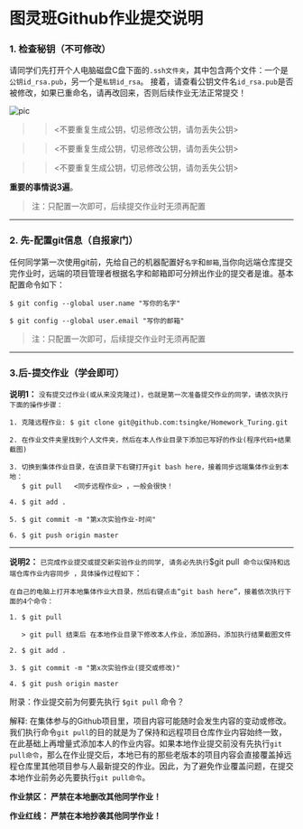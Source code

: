 
# 图灵班Github作业提交说明

### 1. 检查秘钥（不可修改）

请同学们先打开个人电脑磁盘C盘下面的`.ssh文件夹`，其中包含两个文件：一个是`公钥id_rsa.pub`，另一个是`私钥id_rsa`。 接着，请查看公钥文件名`id_rsa.pub`是否被修改，如果已重命名，请再改回来，否则后续作业无法正常提交！

![pic](https://github.com/tsingke/Homework_Turing/blob/master/%E3%80%90%E4%BD%9C%E4%B8%9A%E4%BB%BB%E5%8A%A1%E3%80%91/%E5%AE%9E%E9%AA%8C%E6%8A%A5%E5%91%8A%E6%A8%A1%E6%9D%BF/ssh.png)

>> <不要重复生成公钥，切忌修改公钥，请勿丢失公钥>

>> <不要重复生成公钥，切忌修改公钥，请勿丢失公钥>

>> <不要重复生成公钥，切忌修改公钥，请勿丢失公钥>

**重要的事情说3遍**。
 
 >注：只配置一次即可，后续提交作业时无须再配置

----

### 2. 先-配置git信息（自报家门）
任何同学第一次使用git前，先给自己的机器配置好`名字`和`邮箱`,当你向远端仓库提交完作业时，远端的项目管理者根据名字和邮箱即可分辨出作业的提交者是谁。基本配置命令如下：

`$ git config --global user.name "写你的名字"`

`$ git config --global user.email "写你的邮箱"`

>注：只配置一次即可，后续提交作业时无须再配置

-----

### 3.后-提交作业（学会即可）
**说明1：**  `没有提交过作业(或从来没克隆过)，也就是第一次准备提交作业的同学，请依次执行下面的操作步骤：`
```
1. 克隆远程作业: $ git clone git@github.com:tsingke/Homework_Turing.git 

2. 在作业文件夹里找到个人文件夹，然后在本人作业目录下添加已写好的作业(程序代码+结果截图)

3. 切换到集体作业目录，在该目录下右键打开git bash here，接着同步远端集体作业到本地：
   $ git pull   <同步远程作业> ，一般会很快！
 
4. $ git add .  

5. $ git commit -m "第x次实验作业-时间"

6. $ git push origin master

```
-----

**说明2：** `已完成作业提交或提交新实验作业的同学, 请务必先执行`$git pull` 命令以保持和远端仓库作业内容同步 ，具体操作过程如下`：

```
在自己的电脑上打开本地集体作业大目录，然后右键点击“git bash here”，接着依次执行下面的4个命令：

1. $ git pull

   > git pull 结束后 在本地作业目录下修改本人作业，添加源码，添加执行结果截图文件

2. $ git add .

3. $ git commit -m "第x次实验作业(提交或修改)"

4. $ git push origin master

```

附录：作业提交前为何要先执行 `$git pull` 命令？ 

解释: 在集体参与的Github项目里，项目内容可能随时会发生内容的变动或修改。我们执行命令`git pull`的目的就是为了保持和远程项目仓库作业内容始终一致，在此基础上再增量式添加本人的作业内容。如果本地作业提交前没有先执行`git pull命令`，那么在作业提交后，本地已有的那些老版本的项目内容会直接覆盖掉远程仓库里其他项目参与人最新提交的作业。因此，为了避免作业覆盖问题，在提交本地作业前务必先要执行`git pull命令`。


**作业禁区： 严禁在本地删改其他同学作业！**

**作业红线： 严禁在本地抄袭其他同学作业！**
